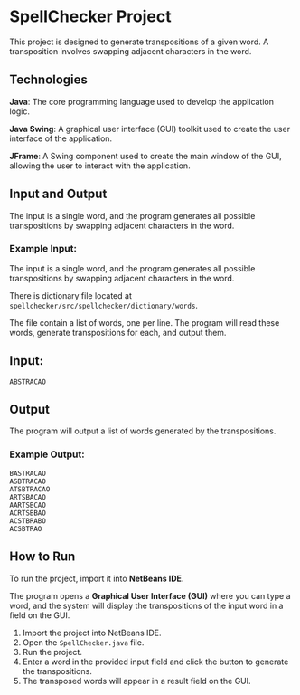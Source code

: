 # SpellChecker Project

This project is designed to generate transpositions of a given word. A transposition involves swapping adjacent characters in the word.

## Technologies

**Java**: The core programming language used to develop the application logic.
  
**Java Swing**: A graphical user interface (GUI) toolkit used to create the user interface of the application.
  
**JFrame**: A Swing component used to create the main window of the GUI, allowing the user to interact with the application.

## Input and Output

The input is a single word, and the program generates all possible transpositions by swapping adjacent characters in the word.

### Example Input:

The input is a single word, and the program generates all possible transpositions by swapping adjacent characters in the word.

There is dictionary file located at `spellchecker/src/spellchecker/dictionary/words`. 

The file contain a list of words, one per line. The program will read these words, generate transpositions for each, and output them.

## Input:
```
ABSTRACAO
```

## Output

The program will output a list of words generated by the transpositions.

### Example Output:
```
BASTRACAO
ASBTRACAO
ATSBTRACAO
ARTSBACAO
AARTSBCAO
ACRTSBBAO
ACSTBRABO
ACSBTRAO
```


## How to Run

To run the project, import it into **NetBeans IDE**. 

The program opens a **Graphical User Interface (GUI)** where you can type a word, and the system will display the transpositions of the input word in a field on the GUI.

1. Import the project into NetBeans IDE.
2. Open the `SpellChecker.java` file.
3. Run the project.
4. Enter a word in the provided input field and click the button to generate the transpositions.
5. The transposed words will appear in a result field on the GUI.
